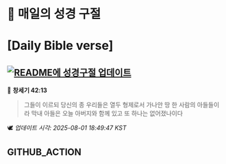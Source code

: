 # 🙏 매일의 성경 구절
# [Daily Bible verse]
## [![README에 성경구절 업데이트](https://github.com/DONGSUKA/first_test/actions/workflows/update-readme-bible.yml/badge.svg)](https://github.com/DONGSUKA/first_test/actions/workflows/update-readme-bible.yml)
<!-- START_BIBLE_VERSE -->
📖 **창세기 42:13**
> 그들이 이르되 당신의 종 우리들은 열두 형제로서 가나안 땅 한 사람의 아들들이라 막내 아들은 오늘 아버지와 함께 있고 또 하나는 없어졌나이다

🕊️ _업데이트 시각: 2025-08-01 18:49:47 KST_
  <!-- END_BIBLE_VERSE -->
## GITHUB_ACTION
